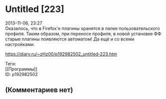 Untitled [223]
==============

  
2013-11-06, 23:27  
 Оказалось, что в Firefox'е плагины хранятся в папке пользовательского профиля. Таким образом, при переносе профиля, в новой установке ФФ старые плагины появляются автоматом! Да ещё и со всеми настройками.   
  
<https://diary.ru/~zHz00/p192982502_untitled-223.htm>  
  
Теги:  
[[Программы]]  
ID: p192982502  


(Комментариев нет)
------------------
